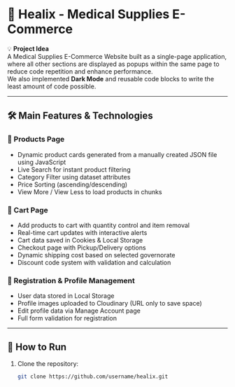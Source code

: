 # 🏥 Healix - Medical Supplies E-Commerce

💡 **Project Idea**  
A Medical Supplies E-Commerce Website built as a single-page application, where all other sections are displayed as popups within the same page to reduce code repetition and enhance performance.  
We also implemented **Dark Mode** and reusable code blocks to write the least amount of code possible.

---

## 🛠 Main Features & Technologies

### 📌 Products Page
- Dynamic product cards generated from a manually created JSON file using JavaScript
- Live Search for instant product filtering
- Category Filter using dataset attributes
- Price Sorting (ascending/descending)
- View More / View Less to load products in chunks

### 📌 Cart Page
- Add products to cart with quantity control and item removal
- Real-time cart updates with interactive alerts
- Cart data saved in Cookies & Local Storage
- Checkout page with Pickup/Delivery options
- Dynamic shipping cost based on selected governorate
- Discount code system with validation and calculation

### 📌 Registration & Profile Management
- User data stored in Local Storage
- Profile images uploaded to Cloudinary (URL only to save space)
- Edit profile data via Manage Account page
- Full form validation for registration

---

## 🚀 How to Run
1. Clone the repository:
   ```bash
   git clone https://github.com/username/healix.git
